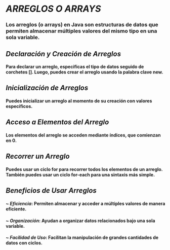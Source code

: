 # _ARREGLOS O ARRAYS_
### Los arreglos (o arrays) en Java son estructuras de datos que permiten almacenar múltiples valores del mismo tipo en una sola variable.
## *Declaración y Creación de Arreglos*
#### Para declarar un arreglo, especificas el tipo de datos seguido de corchetes []. Luego, puedes crear el arreglo usando la palabra clave new.
## *Inicialización de Arreglos*
#### Puedes inicializar un arreglo al momento de su creación con valores específicos.
## *Acceso a Elementos del Arreglo*
#### Los elementos del arreglo se acceden mediante índices, que comienzan en 0.
## *Recorrer un Arreglo*
#### Puedes usar un ciclo for para recorrer todos los elementos de un arreglo. También puedes usar un ciclo for-each para una sintaxis más simple.
## _Beneficios de Usar Arreglos_
#### ~ _Eficiencia_: Permiten almacenar y acceder a múltiples valores de manera eficiente.
#### ~ _Organización_: Ayudan a organizar datos relacionados bajo una sola variable.
#### ~ _Facilidad de Uso_: Facilitan la manipulación de grandes cantidades de datos con ciclos.
